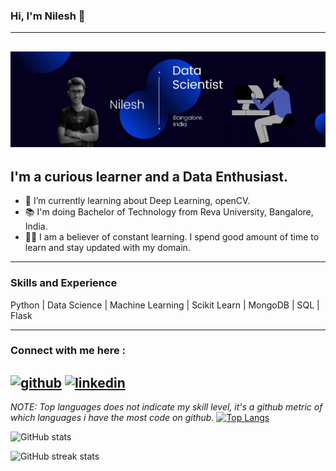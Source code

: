 ### Hi, I'm Nilesh 👋
---
![](https://github.com/nilesh170/nilesh170/blob/main/Banner.png)
---
I'm a curious learner and a Data Enthusiast.
---
- 🌱 I’m currently learning about Deep Learning, openCV. 
- 📚 I'm doing Bachelor of Technology from Reva University, Bangalore, India.
- 👨‍💻 I am a believer of constant learning. I spend good amount of time to learn and stay updated with my domain.
---
### Skills and Experience

Python | Data Science | Machine Learning | Scikit Learn | MongoDB | SQL | Flask

---
### Connect with me here : 
[<img src='https://cdn.jsdelivr.net/npm/simple-icons@3.0.1/icons/github.svg' alt='github' height='40'>](https://github.com/nilesh170)  [<img src='https://cdn.jsdelivr.net/npm/simple-icons@3.0.1/icons/linkedin.svg' alt='linkedin' height='40'>](https://www.linkedin.com/in/nilesh17//)  
---
_NOTE: Top languages does not indicate my skill level, it's a github metric of which languages i have the most code on github._
[![Top Langs](https://github-readme-stats.vercel.app/api/top-langs/?username=nilesh170)](https://github.com/anuraghazra/github-readme-stats)

![GitHub stats](https://github-readme-stats.vercel.app/api?username=nilesh170&show_icons=true)  

![GitHub streak stats](https://github-readme-streak-stats.herokuapp.com/?user=nilesh170)  
